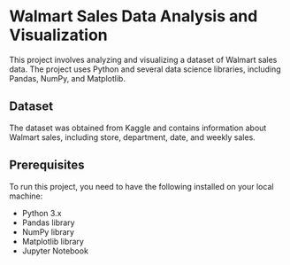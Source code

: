 # Walmart Sales Data Analysis and Visualization
This project involves analyzing and visualizing a dataset of Walmart sales data. The project uses Python and several data science libraries, including Pandas, NumPy, and Matplotlib.

## Dataset
The dataset was obtained from Kaggle and contains information about Walmart sales, including store, department, date, and weekly sales.

## Prerequisites
To run this project, you need to have the following installed on your local machine:

- Python 3.x
- Pandas library
- NumPy library
- Matplotlib library
- Jupyter Notebook
